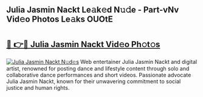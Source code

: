 ## Julia Jasmin Nackt Le𝚊k𝚎d N𝚞𝚍e - Part-vNv Vid𝚎o Photos Le𝚊ks OUOtE

# <h2><a href="http://fb1bln8.evod.top/?m=Julia+Jasmin+Nackt">🔗 👉🔴 Julia Jasmin Nackt Vid𝚎o Ph𝚘t𝚘s</a></h2>

[![Julia Jasmin Nackt N𝚞d𝚎s](https://i.imgur.com/8V9OHl7.gif)](http://fb1bln8.evod.top/?m=Julia+Jasmin+Nackt)
Web entertainer Julia Jasmin Nackt and digital artist, renowned for posting dance and lifestyle content through solo and collaborative dance performances and short videos. Passionate advocate Julia Jasmin Nackt, known for their unwavering commitment to social justice and human rights. 
